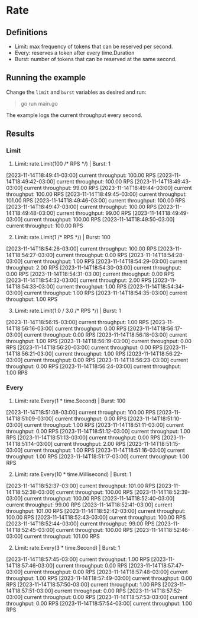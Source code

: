 # Rate

## Definitions

- Limit: max frequency of tokens that can be reserved per second.
- Every: reserves a token after every time.Duration
- Burst: number of tokens that can be reserved at the same second.

## Running the example

Change the `limit` and `burst` variables as desired and run:

> go run main.go

The example logs the current throughput every second.

## Results

### Limit

1) Limit: rate.Limit(100 /* RPS */) | Burst: 1

[2023-11-14T18:49:41-03:00] current throughput: 100.00 RPS
[2023-11-14T18:49:42-03:00] current throughput: 100.00 RPS
[2023-11-14T18:49:43-03:00] current throughput: 99.00 RPS
[2023-11-14T18:49:44-03:00] current throughput: 100.00 RPS
[2023-11-14T18:49:45-03:00] current throughput: 101.00 RPS
[2023-11-14T18:49:46-03:00] current throughput: 100.00 RPS
[2023-11-14T18:49:47-03:00] current throughput: 100.00 RPS
[2023-11-14T18:49:48-03:00] current throughput: 99.00 RPS
[2023-11-14T18:49:49-03:00] current throughput: 100.00 RPS
[2023-11-14T18:49:50-03:00] current throughput: 100.00 RPS

2) Limit: rate.Limit(1 /* RPS */) | Burst: 100

[2023-11-14T18:54:26-03:00] current throughput: 100.00 RPS
[2023-11-14T18:54:27-03:00] current throughput: 0.00 RPS
[2023-11-14T18:54:28-03:00] current throughput: 1.00 RPS
[2023-11-14T18:54:29-03:00] current throughput: 2.00 RPS
[2023-11-14T18:54:30-03:00] current throughput: 0.00 RPS
[2023-11-14T18:54:31-03:00] current throughput: 0.00 RPS
[2023-11-14T18:54:32-03:00] current throughput: 2.00 RPS
[2023-11-14T18:54:33-03:00] current throughput: 1.00 RPS
[2023-11-14T18:54:34-03:00] current throughput: 1.00 RPS
[2023-11-14T18:54:35-03:00] current throughput: 1.00 RPS

3) Limit: rate.Limit(1.0 / 3.0 /* RPS */) | Burst: 1

[2023-11-14T18:56:15-03:00] current throughput: 1.00 RPS
[2023-11-14T18:56:16-03:00] current throughput: 0.00 RPS
[2023-11-14T18:56:17-03:00] current throughput: 0.00 RPS
[2023-11-14T18:56:18-03:00] current throughput: 1.00 RPS
[2023-11-14T18:56:19-03:00] current throughput: 0.00 RPS
[2023-11-14T18:56:20-03:00] current throughput: 0.00 RPS
[2023-11-14T18:56:21-03:00] current throughput: 1.00 RPS
[2023-11-14T18:56:22-03:00] current throughput: 0.00 RPS
[2023-11-14T18:56:23-03:00] current throughput: 0.00 RPS
[2023-11-14T18:56:24-03:00] current throughput: 1.00 RPS

### Every

1) Limit: rate.Every(1 * time.Second) | Burst: 100

[2023-11-14T18:51:08-03:00] current throughput: 100.00 RPS
[2023-11-14T18:51:09-03:00] current throughput: 0.00 RPS
[2023-11-14T18:51:10-03:00] current throughput: 1.00 RPS
[2023-11-14T18:51:11-03:00] current throughput: 0.00 RPS
[2023-11-14T18:51:12-03:00] current throughput: 1.00 RPS
[2023-11-14T18:51:13-03:00] current throughput: 0.00 RPS
[2023-11-14T18:51:14-03:00] current throughput: 2.00 RPS
[2023-11-14T18:51:15-03:00] current throughput: 1.00 RPS
[2023-11-14T18:51:16-03:00] current throughput: 1.00 RPS
[2023-11-14T18:51:17-03:00] current throughput: 1.00 RPS

2) Limit: rate.Every(10 * time.Millisecond) | Burst: 1

[2023-11-14T18:52:37-03:00] current throughput: 101.00 RPS
[2023-11-14T18:52:38-03:00] current throughput: 100.00 RPS
[2023-11-14T18:52:39-03:00] current throughput: 100.00 RPS
[2023-11-14T18:52:40-03:00] current throughput: 99.00 RPS
[2023-11-14T18:52:41-03:00] current throughput: 101.00 RPS
[2023-11-14T18:52:42-03:00] current throughput: 100.00 RPS
[2023-11-14T18:52:43-03:00] current throughput: 100.00 RPS
[2023-11-14T18:52:44-03:00] current throughput: 99.00 RPS
[2023-11-14T18:52:45-03:00] current throughput: 100.00 RPS
[2023-11-14T18:52:46-03:00] current throughput: 101.00 RPS

2) Limit: rate.Every(3 * time.Second) | Burst: 1

[2023-11-14T18:57:45-03:00] current throughput: 1.00 RPS
[2023-11-14T18:57:46-03:00] current throughput: 0.00 RPS
[2023-11-14T18:57:47-03:00] current throughput: 0.00 RPS
[2023-11-14T18:57:48-03:00] current throughput: 1.00 RPS
[2023-11-14T18:57:49-03:00] current throughput: 0.00 RPS
[2023-11-14T18:57:50-03:00] current throughput: 1.00 RPS
[2023-11-14T18:57:51-03:00] current throughput: 0.00 RPS
[2023-11-14T18:57:52-03:00] current throughput: 0.00 RPS
[2023-11-14T18:57:53-03:00] current throughput: 0.00 RPS
[2023-11-14T18:57:54-03:00] current throughput: 1.00 RPS